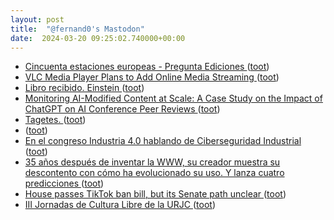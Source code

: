 ```yaml
---
layout: post
title:  "@fernand0's Mastodon"
date:  2024-03-20 09:25:02.740000+00:00
---
```

*  [Cincuenta estaciones europeas - Pregunta Ediciones  ](https://preguntaediciones.com/libro/cincuenta-estaciones-europeas/) ([toot](https://mastodon.social/@fernand0/112127292390685600))
*  [VLC Media Player Plans to Add Online Media Streaming ](https://news.itsfoss.com/vlc-online-streaming) ([toot](https://mastodon.social/@fernand0/112125725113805930))
*  [Libro recibido. Einstein ](https://fotografiasenmovimiento.wordpress.com/2024/03/19/libro-recibido-einstein) ([toot](https://mastodon.social/@fernand0/112125687102577094))
*  [Monitoring AI-Modified Content at Scale: A Case Study on the Impact of ChatGPT on AI Conference Peer Reviews ](https://arxiv.org/abs/2403.0718) ([toot](https://mastodon.social/@fernand0/112123704125938657))
*  [Tagetes. ](https://avecesunafoto.wordpress.com/2024/03/19/tagetes-2) ([toot](https://mastodon.social/@fernand0/112123665070129515))
*  [ ](https://mastodon.la/@AmbrosTheGreat) ([toot](https://mastodon.social/@fernand0/112123622129362796))
*  [En el congreso Industria 4.0 hablando de Ciberseguridad Industrial ](http://fernand0.github.io//congreso-industria-40) ([toot](https://mastodon.social/@fernand0/112123523242780306))
*  [35 años después de inventar la WWW, su creador muestra su descontento con cómo ha evolucionado su uso. Y lanza cuatro predicciones ](https://www.genbeta.com/actualidad/35-anos-despues-inventar-www-su-creador-muestra-su-descontento-como-ha-evolucionado-su-uso-lanza-cuatro-prediccione) ([toot](https://mastodon.social/@fernand0/112123442634141133))
*  [House passes TikTok ban bill, but its Senate path unclear ](https://apnews.com/article/tiktok-ban-house-vote-china-national-security-8fa7258fae1a4902d344c9d978d58a37?taid=65f1bb38c2c1680001c4da1) ([toot](https://mastodon.social/@fernand0/112123267893448755))
*  [III Jornadas de Cultura Libre de la URJC ](https://eventos.urjc.es/109643/programme/iii-jornadas-de-cultura-libre-de-la-urjc.htm) ([toot](https://mastodon.social/@fernand0/112123061829742929))
